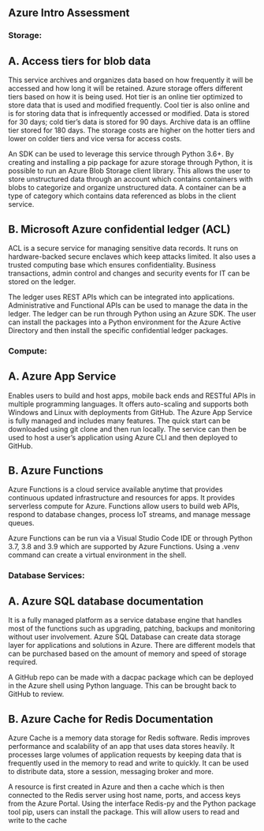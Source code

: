 ## Azure Intro Assessment

### Storage: 

## A.	Access tiers for blob data

This service archives and organizes data based on how frequently it will be accessed and how long it will be retained. Azure storage offers different tiers based on how it is being used. Hot tier is an online tier optimized to store data that is used and modified frequently. Cool tier is also online and is for storing data that is infrequently accessed or modified. Data is stored for 30 days; cold tier’s data is stored for 90 days. Archive data is an offline tier stored for 180 days. The storage costs are higher on the hotter tiers and lower on colder tiers and vice versa for access costs.

An SDK can be used to leverage this service through Python 3.6+. By creating and installing a pip package for azure storage through Python, it is possible to run an Azure Blob Storage client library. This allows the user to store unstructured data through an account which contains containers with blobs to categorize and organize unstructured data. A container can be a type of category which contains data referenced as blobs in the client service. 

## B.	Microsoft Azure confidential ledger (ACL)

ACL is a secure service for managing sensitive data records. It runs on hardware-backed secure enclaves which keep attacks limited. It also uses a trusted computing base which ensures confidentiality. Business transactions, admin control and changes and security events for IT can be stored on the ledger. 

The ledger uses REST APIs which can be integrated into applications. Administrative and Functional APIs can be used to manage the data in the ledger. The ledger can be run through Python using an Azure SDK. The user can install the packages into a Python environment for the Azure Active Directory and then install the specific confidential ledger packages. 

### Compute: 

## A.	Azure App Service

Enables users to build and host apps, mobile back ends and RESTful APIs in multiple programming languages. It offers auto-scaling and supports both Windows and Linux with deployments from GitHub. The Azure App Service is fully managed and includes many features.
The quick start can be downloaded using git clone and then run locally. The service can then be used to host a user’s application using Azure CLI and then deployed to GitHub. 

## B.	Azure Functions

Azure Functions is a cloud service available anytime that provides continuous updated infrastructure and resources for apps. It provides serverless compute for Azure. Functions allow users to build web APIs, respond to database changes, process IoT streams, and manage message queues. 

Azure Functions can be run via a Visual Studio Code IDE or through Python 3.7, 3.8 and 3.9 which are supported by Azure Functions. Using a .venv command can create a virtual environment in the shell. 

### Database Services: 

## A.	Azure SQL database documentation

It is a fully managed platform as a service database engine that handles most of the functions such as upgrading, patching, backups and monitoring without user involvement. Azure SQL Database can create data storage layer for applications and solutions in Azure. There are different models that can be purchased based on the amount of memory and speed of storage required. 

A GitHub repo can be made with a dacpac package which can be deployed in the Azure shell using Python language. This can be brought back to GitHub to review. 

## B.	Azure Cache for Redis Documentation

Azure Cache is a memory data storage for Redis software. Redis improves performance and scalability of an app that uses data stores heavily. It processes large volumes of application requests by keeping data that is frequently used in the memory to read and write to quickly. It can be used to distribute data, store a session, messaging broker and more. 

A resource is first created in Azure and then a cache which is then connected to the Redis server using host name, ports, and access keys from the Azure Portal. Using the interface Redis-py and the Python package tool pip, users can install the package. This will allow users to read and write to the cache
